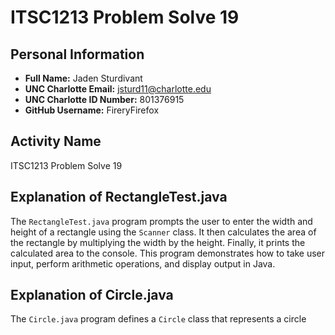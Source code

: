 # ITSC1213 Problem Solve 19

## Personal Information

- **Full Name:** Jaden Sturdivant
- **UNC Charlotte Email:** jsturd11@charlotte.edu
- **UNC Charlotte ID Number:** 801376915
- **GitHub Username:** FireryFirefox

## Activity Name

ITSC1213 Problem Solve 19

## Explanation of RectangleTest.java

The `RectangleTest.java` program prompts the user to enter the width and height of a rectangle using the `Scanner` class. It then calculates the area of the rectangle by multiplying the width by the height. Finally, it prints the calculated area to the console. This program demonstrates how to take user input, perform arithmetic operations, and display output in Java.

## Explanation of Circle.java

The `Circle.java` program defines a `Circle` class that represents a circle
